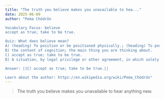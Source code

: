 ```yaml
---
title: "The truth you believe makes you unavailable to hea..."
date: 2025-06-09
author: "Pema Chödrön

Vocabulary Focus: believe
accept as true; take to be true.

Quiz: What does believe mean?
A) (heading) To position or be positioned physically.; (heading) To position or be positioned mentally.
B) the content of cognition; the main thing you are thinking about.
C) accept as true; take to be true.
D) A situation, by legal privilege or other agreement, in which solely one party (company, cartel etc.) exclusively provides a particular product or service, dominating that market and generally exerting powerful control over it.; An exclusive control over the trade or production of a commodity or service through exclusive possession.

Answer: ||C) accept as true; take to be true.||

Learn about the author: https://en.wikipedia.org/wiki/Pema_Chödrön"
---
```


> The truth you believe makes you unavailable to hear anything new.
